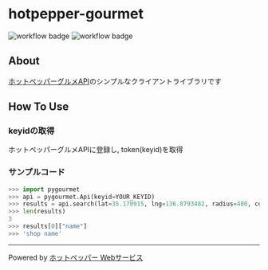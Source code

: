# hotpepper-gourmet

![workflow badge](https://github.com/paperlefthand/hotpepper-gourmet/actions/workflows/integrate.yml/badge.svg)
![workflow badge](https://github.com/paperlefthand/hotpepper-gourmet/actions/workflows/deploy.yml/badge.svg)

## About

[ホットペッパーグルメAPI](https://webservice.recruit.co.jp/doc/hotpepper/reference.html)のシンプルなクライアントライブラリです

## How To Use

### keyidの取得

ホットペッパーグルメAPIに登録し, token(keyid)を取得

### サンプルコード

``` python
>>> import pygourmet
>>> api = pygourmet.Api(keyid=YOUR_KEYID)
>>> results = api.search(lat=35.170915, lng=136.8793482, radius=400, count=3)
>>> len(results)
3
>>> results[0]["name"]
>>> 'shop name'
```

___

Powered by [ホットペッパー Webサービス](http://webservice.recruit.co.jp/)
